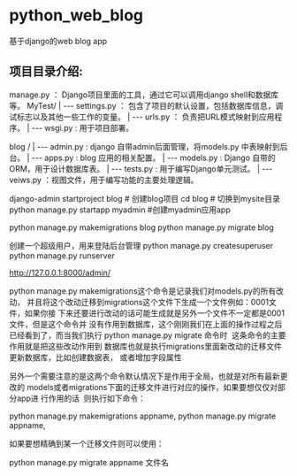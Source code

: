 # python_web_blog
基于django的web blog app


 项目目录介绍:
--------
manage.py ： Django项目里面的工具，通过它可以调用django shell和数据库等。
MyTest/
| ---  settings.py ： 包含了项目的默认设置，包括数据库信息，调试标志以及其他一些工作的变量。
| ---  urls.py ： 负责把URL模式映射到应用程序。
| --- wsgi.py :  用于项目部署。

blog /
| --- admin.py  :  django 自带admin后面管理，将models.py 中表映射到后台。
| --- apps.py :  blog 应用的相关配置。
| --- models.py  : Django 自带的ORM，用于设计数据库表。
| --- tests.py  :  用于编写Django单元测试。
| --- veiws.py ：视图文件，用于编写功能的主要处理逻辑。


django-admin startproject blog   # 创建blog项目
cd blog        # 切换到mysite目录
python manage.py startapp myadmin   #创建myadmin应用app

python manage.py makemigrations blog
python manage.py migrate blog


创建一个超级用户，用来登陆后台管理
python manage.py createsuperuser
python manage.py runserver

http://127.0.0.1:8000/admin/


python manage.py makemigrations这个命令是记录我们对models.py的所有改动，
并且将这个改动迁移到migrations这个文件下生成一个文件例如：0001文件，如果你接
下来还要进行改动的话可能生成就是另外一个文件不一定都是0001文件，但是这个命令并
没有作用到数据库，这个刚刚我们在上面的操作过程之后已经看到了，而当我们执行
python manage.py migrate 命令时  这条命令的主要作用就是把这些改动作用到
数据库也就是执行migrations里面新改动的迁移文件更新数据库，比如创建数据表，
或者增加字段属性

另外一个需要注意的是这两个命令默认情况下是作用于全局，也就是对所有最新更改的
models或者migrations下面的迁移文件进行对应的操作，如果要想仅仅对部分app进
行作用的话  则执行如下命令：

python manage.py makemigrations appname,
python manage.py migrate appname,

如果要想精确到某一个迁移文件则可以使用：

python manage.py migrate appname 文件名

